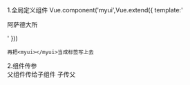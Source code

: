 1.全局定义组件
	Vue.component('myui',Vue.extend({
			template:'<p>阿萨德大所<p>'
		}))

	再把<myui></myui>当成标签写上去

2.组件传参   
	父组件传给子组件
	子传父